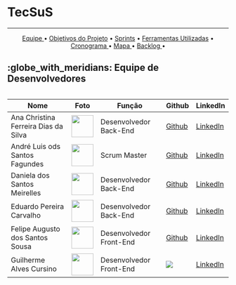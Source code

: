 <h1> TecSuS </h1>
<hr>

<p align="center">
    <a href =""> Equipe </a>  •
    <a href =""> Objetivos do Projeto</a>  • 
    <a href ="> Requisitos do Cliente</a>  • 
    <a href =""> Sprints</a>  • 
    <a href =""> Ferramentas Utilizadas</a>  • 
    <a href =""> Cronograma </a>  • 
    <a href =""> Mapa </a>  • 
    <a href =""> Backlog </a>  • 
</p> 
<h2>:globe_with_meridians: Equipe de Desenvolvedores</h2>
  <table align="left">
    <thead>
      <th>Nome</th>
      <th>Foto</th>
      <th>Função</th>
      <th>Github</th>
      <th>LinkedIn</th>
    </thead>
    <tbody>
     <tr>
      <td>Ana Christina Ferreira Dias da Silva</td>
        <td>
          <img src= "" width="50px">
        </td>
      <td>Desenvolvedor Back-End</td>
      <td><a href="https://github.com/AnaChristina">Github</a></td>
      <td><a href="">LinkedIn</a></td>
     </tr>
     <tr>
      <td>André Luis ods Santos Fagundes</td>
        <td>
          <img src= "" width="50px">
        </td>
        <td>Scrum Master</td>
        <td><a href="https://github.com/Andre-lsf">Github</a></td>
        <td><a href="">LinkedIn</a></td>
     </tr>
      <tr>
      <td>Daniela dos Santos Meirelles</td>
        <td>
          <img src= "" width="50px">
        </td>
      <td>Desenvolvedor Back-End</td>
      <td><a href="https://github.com/DanielaMeirelles">Github</a></td>
      <td><a href="">LinkedIn</a></td>
     </tr>
     <tr>
      <td>Eduardo Pereira Carvalho </td>
        <td>
          <img src= "" width="50px">
        </td>
        <td>Desenvolvedor Back-End</td>
        <td><a href="https://github.com/EduardoPereiraCarvalho">Github</a></td>
        <td><a href="">LinkedIn</a></td>
     </tr>
     <tr>
     <tr>
      <td>Felipe Augusto dos Santos Sousa</td>
        <td>
          <img src= "" width="50px">
        </td>
        <td>Desenvolvedor Front-End</td>
        <td><a href="https://github.com/FelipeASousa">Github</a></td>
        <td><a href="">LinkedIn</a></td>
     </tr>
     <tr>
      <td>Guilherme Alves Cursino</td>
        <td>
          <img src= "" width="50px">
        </td>
        <td>Desenvolvedor Front-End</td>
        <td><a href="https://github.com/guilherme0066"><img src="https://cdn-icons-png.flaticon.com/512/25/25231.png"></a></td>
        <td><a href="">LinkedIn</a></td>
     </tr>
    </tbody>
  </table>
  
 
